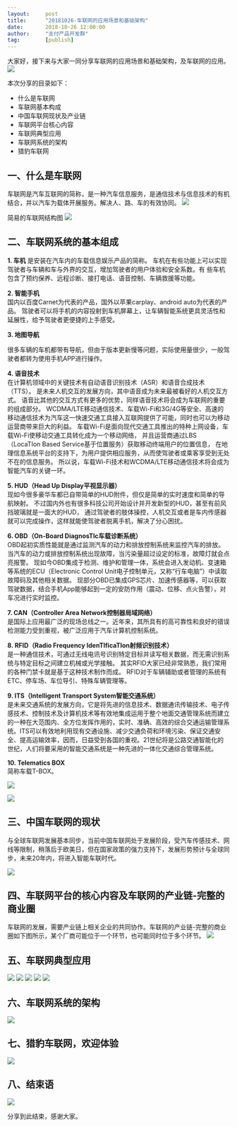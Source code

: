 ```yaml
---  
layout:     post   
title:      "20181026-车联网的应用场景和基础架构"  
date:       2018-10-26 12:00:00  
author:     "支付产品开发群"  
tag:		[publish] 
---
```


大家好，接下来与大家一同分享车联网的应用场景和基础架构，及车联网的应用。
![](http://static.cocolian.cn/img/201810/iov/46ffae4e92d7c665a69ec89fb94c5fa2.png)

本次分享的目录如下：
-   什么是车联网  
-   车联网基本构成  
-   中国车联网现状及产业链  
-   车联网平台核心内容  
-   车联网典型应用  
-   车联网系统的架构  
-   猎豹车联网  

## 一、什么是车联网  

车联网是汽车互联网的简称，是一种汽车信息服务，是通信技术与信息技术的有机结合，并以汽车为载体开展服务。解决人、路、车的有效协同。
![](http://static.cocolian.cn/img/201810/iov/4a88af5d6091ba1fdef32bce6ab0e1d9.png)

简易的车联网结构图
![](http://static.cocolian.cn/img/201810/iov/091490e0df4cb66e358c596d6407d85a.png)

## 二、车联网系统的基本组成

**1. 车机**
是安装在汽车内的车载信息娱乐产品的简称。
车机在有些功能上可以实现驾驶者与车辆和车与外界的交互，增加驾驶者的用户体验和安全系数。有
些车机包含了预约保养、远程诊断、接打电话、语音控制、车辆救援等功能。 

**2. 智能手机**  
国内以百度Carnet为代表的产品，国外以苹果carplay、android auto为代表的产品。
驾驶者可以将手机的内容投射到车机屏幕上，让车辆智能系统更具灵活性和延展性，给予驾驶者更便捷的上手感受。 

**3. 地图导航** 

很多车辆的车机都带有导航，但由于版本更新慢等问题，实际使用量很少，一般驾驶者都转为使用手机APP进行操作。 

**4. 语音技术**  
在计算机领域中的关键技术有自动语音识别技术（ASR）和语音合成技术（TTS）。
是未来人机交互的发展方向，其中语音成为未来最被看好的人机交互方式。
语音比其他的交互方式有更多的优势，同样语音技术将会成为车联网的重要的组成部分。 
WCDMA/LTE移动通信技术、车载Wi-Fi和3G/4G等安全、高速的移动通信技术为汽车这一快速交通工具接入互联网提供了可能，同时也可以为移动运营商带来巨大的利益。
车载Wi-Fi是面向现代交通工具推出的特种上网设备，车载Wi-Fi使移动交通工具转化成为一个移动网络，
并且运营商通过LBS（LocaTIon Based Service基于位置服务）获取移动终端用户的位置信息，
在地理信息系统平台的支持下，为用户提供相应服务，从而使驾驶者或乘客享受到无处不在的信息服务。
所以说，车载Wi-Fi技术和WCDMA/LTE移动通信技术将会成为智能汽车的关键一环。 

**5. HUD（Head Up Display平视显示器）**  
现如今很多豪华车都已自带简单的HUD附件，但仅是简单的实时速度和简单的导航映射。
不过国内外也有很多科技公司开始设计并开发新型的HUD，甚至有前风挡玻璃就是一面大的HUD，
通过驾驶者的肢体操控，人机交互或者是车内传感器就可以完成操作，这样就能使驾驶者脱离手机，解决了分心困扰。 

**6. OBD（On-Board DiagnosTIc车载诊断系统）**  
OBD起初实质性能就是通过监测汽车的动力和排放控制系统来监控汽车的排放。
当汽车的动力或排放控制系统出现故障，当污染量超过设定的标准，故障灯就会点亮报警。
现如今OBD集成于检测、维护和管理一体，系统会进入发动机、变速箱等系统的ECU（Electronic Control Unit电子控制单元，又称“行车电脑”）中读取故障码及其他相关数据。
现部分OBD已集成GPS芯片、加速传感器等，可以获取驾驶数据，结合手机App能够起到一定的安防作用（震动、位移、点火告警），对车况进行实时监控。 

**7. CAN（Controller Area Network控制器局域网络）**  
是国际上应用最广泛的现场总线之一。近年来，其所具有的高可靠性和良好的错误检测能力受到重视，被广泛应用于汽车计算机控制系统。 

**8. RFID（Radio Frequency IdenTIficaTIon射频识别技术）**  
是一种通信技术，可通过无线电讯号识别特定目标并读写相关数据，而无需识别系统与特定目标之间建立机械或光学接触。
其实RFID大家已经非常熟悉，我们常用的各种门禁卡就是基于这种技术制作而成。
RFID对于车辆辅助或者管理的系统有ETC、停车场、车位导引、特殊车辆管理等。 

**9. ITS（Intelligent Transport System智能交通系统）**  
是未来交通系统的发展方向，它是将先进的信息技术、数据通讯传输技术、电子传感技术、控制技术及计算机技术等有效地集成运用于整个地面交通管理系统而建立的一种在大范围内、全方位发挥作用的，实时、准确、高效的综合交通运输管理系统。ITS可以有效地利用现有交通设施、减少交通负荷和环境污染、保证交通安全、提高运输效率，因而，日益受到各国的重视。21世纪将是公路交通智能化的世纪，人们将要采用的智能交通系统是一种先进的一体化交通综合管理系统。 

**10. Telematics BOX**  
简称车载T-BOX。 

![](http://static.cocolian.cn/img/201810/iov/3d90f7adbb60ecce5a5c742e6130a1cf.png)

![](http://static.cocolian.cn/img/201810/iov/ae3e688f96f5d919d78be86c5f874561.png)

## 三、中国车联网的现状  

与全球车联网发展基本同步，当前中国车联网处于发展阶段，受汽车传感技术、网线等限制，稍落后于欧美日，但在国家政策的强力支持下，发展形势预计与全球同步，未来20年内，将进入智能车联时代。

![](http://static.cocolian.cn/img/201810/iov/1bdef47915db1828c9fe8b0a5a6c7c09.png)

## 四、车联网平台的核心内容及车联网的产业链-完整的商业圈

车联网的发展，需要产业链上相关企业的共同协作。车联网的产业链-完整的商业圈如下图所示，某个厂商可能位于一个环节，也可能同时位于多个环节。
![](http://static.cocolian.cn/img/201810/iov/3bca8775015721be12182560513522f0.png)

## 五、车联网典型应用

![](http://static.cocolian.cn/img/201810/iov/865ec84990a7ad9ec2c242b0bf64a8dd.png)
![](http://static.cocolian.cn/img/201810/iov/7b4ace0344e24ef4611474abe4c416dd.png)
![](http://static.cocolian.cn/img/201810/iov/60a5c4c7b2aa162f2b591fbabed25e13.png)
![](http://static.cocolian.cn/img/201810/iov/6d5fae3f91136969576179b33a4d38f9.png)
![](http://static.cocolian.cn/img/201810/iov/73c4049859a1e698f7c3024230f066df.png)

## 六、车联网系统的架构

![](http://static.cocolian.cn/img/201810/iov/90d158ae288cd2260c2860485e45ac6f.png)

## 七、猎豹车联网，欢迎体验

![](http://static.cocolian.cn/img/201810/iov/6a51cb67d4683ac9ad079c88f761644e.png)

## 八、结束语

![](http://static.cocolian.cn/img/201810/iov/b6ecc91f28011412db84961a8dde40fa.png)

分享到此结束，感谢大家。
